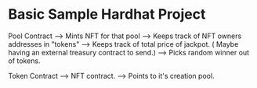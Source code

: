# Basic Sample Hardhat Project

Pool Contract 
--> Mints NFT for that pool
--> Keeps track of NFT owners addresses in "tokens"
--> Keeps track of total price of jackpot. ( Maybe having an external treasury contract to send.)
--> Picks random winner out of tokens.


Token Contract
--> NFT contract.
--> Points to it's creation pool.
